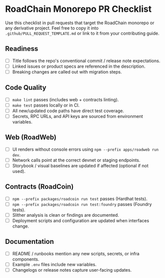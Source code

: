 # RoadChain Monorepo PR Checklist

Use this checklist in pull requests that target the RoadChain monorepo or any derivative project.
Feel free to copy it into `.github/PULL_REQUEST_TEMPLATE.md` or link to it from your contributing
guide.

## Readiness
- [ ] Title follows the repo's conventional commit / release note expectations.
- [ ] Linked issues or product specs are referenced in the description.
- [ ] Breaking changes are called out with migration steps.

## Code Quality
- [ ] `make lint` passes (includes web + contracts linting).
- [ ] `make test` passes locally or in CI.
- [ ] All new/updated code paths have direct test coverage.
- [ ] Secrets, RPC URLs, and API keys are sourced from environment variables.

## Web (RoadWeb)
- [ ] UI renders without console errors using `npm --prefix apps/roadweb run dev`.
- [ ] Network calls point at the correct devnet or staging endpoints.
- [ ] Storybook / visual baselines are updated if affected (optional if not used).

## Contracts (RoadCoin)
- [ ] `npm --prefix packages/roadcoin run test` passes (Hardhat tests).
- [ ] `npm --prefix packages/roadcoin run test:foundry` passes (Foundry tests).
- [ ] Slither analysis is clean or findings are documented.
- [ ] Deployment scripts and configuration are updated when interfaces change.

## Documentation
- [ ] README / runbooks mention any new scripts, secrets, or infra components.
- [ ] Example `.env` files include new variables.
- [ ] Changelogs or release notes capture user-facing updates.
